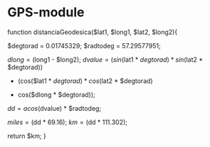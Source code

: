 # GPS-module

function distanciaGeodesica($lat1, $long1, $lat2, $long2){ 

$degtorad = 0.01745329; 
$radtodeg = 57.29577951; 

$dlong = ($long1 - $long2); 
$dvalue = (sin($lat1 * $degtorad) * sin($lat2 * $degtorad)) 
+ (cos($lat1 * $degtorad) * cos($lat2 * $degtorad) 
* cos($dlong * $degtorad)); 

$dd = acos($dvalue) * $radtodeg; 

$miles = ($dd * 69.16); 
$km = ($dd * 111.302); 

return $km; 
} 
